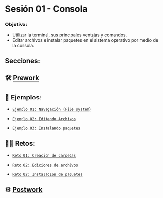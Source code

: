 # Sesión 01 - Consola

### Objetivo:

- Utilizar la terminal, sus principales ventajas y comandos.  
- Editar archivos e instalar paquetes en el sistema operativo por medio de la consola.

## Secciones:

## :hammer_and_wrench: [Prework](Prework/)


## :page_facing_up: Ejemplos:


- [`Ejemplo 01: Navegación (File system`)](Ejemplo-01/#navegación-file-system)

- [`Ejemplo 02: Editando Archivos`](Ejemplo-02/#editando-archivos)

- [`Ejemplo 03: Instalando paquetes`](Ejemplo-03/#instalando-paquetes)

## :man_technologist: Retos:

- [`Reto 01: Creación de carpetas`](Reto-01/#reto-1)

- [`Reto 02: Ediciones de archivos`](Reto-02/#reto-2)

- [`Reto 02: Instalación de paquetes`](Reto-02/#reto-3)

## :gear: [Postwork](Postwork/#postwork)

